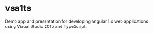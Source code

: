 # vsa1ts

Demo app and presentation for developing angular 1.x web applications using Visual Studio 2015 and TypeScript.
